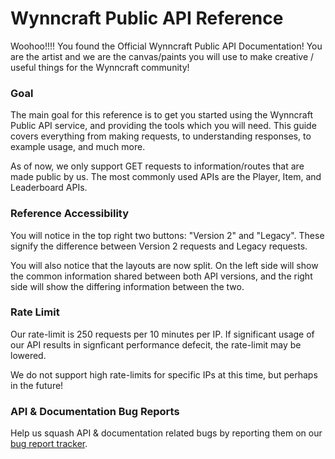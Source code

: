 # Wynncraft Public API Reference

Woohoo!!!! You found the Official Wynncraft Public API Documentation! You are the artist and we are the canvas/paints you will use to make creative / useful things for the Wynncraft community!

### Goal
The main goal for this reference is to get you started using the Wynncraft Public API service, and providing the tools which you will need. This guide covers everything from making requests, to understanding responses, to example usage, and much more. 

As of now, we only support GET requests to information/routes that are made public by us. The most commonly used APIs are the Player, Item, and Leaderboard APIs. 

### Reference Accessibility
You will notice in the top right two buttons: "Version 2" and "Legacy". These signify the difference between Version 2 requests and Legacy requests. 

You will also notice that the layouts are now split. On the left side will show the common information shared between both API versions, and the right side will show the differing information between the two.

### Rate Limit
Our rate-limit is 250 requests per 10 minutes per IP. If significant usage of our API results in signficant performance defecit, the rate-limit may be lowered. 

We do not support high rate-limits for specific IPs at this time, but perhaps in the future!

### API & Documentation Bug Reports
Help us squash API & documentation related bugs by reporting them on our [bug report tracker](http://wynncraft.com/report-bug). 
